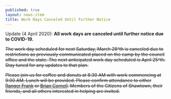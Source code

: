 ```yaml
---
published: true
layout: news-item
title: Work Days Canceled Until Further Notice
---
```


Update (4 April 2020): **All work days are canceled until further notice due to COVID-19.**

~~The work day scheduled for next Saturday, March 28^th is canceled due to restrictions as previously communicated placed on the camp by the council office and the state. The next anticipated work day scheduled is April 25^th. Stay tuned for any updates to that plan.~~

~~Please join us for coffee and donuts at 8:30 AM with work commencing at 9:00 AM. Lunch will be provided. Please confirm attendance to either [Ranger Frank](mailto:rangerfrank@campworkcoeman.org) or [Brian Cornell](mailto:bcornell@campworkcoeman.org). Members of the Citizens of Shawtown, their friends, and all others interested in helping are invited.~~
